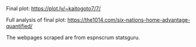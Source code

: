 Final plot: https://plot.ly/~kaitogoto7/7/

Full analysis of final plot: https://the1014.com/six-nations-home-advantage-quantified/

The webpages scraped are from espnscrum statsguru.
